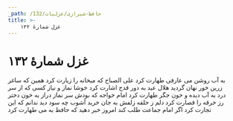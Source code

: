 ```yaml
---
_path: /حافظ-شیرازی/غزلیات/132
title: >-
    غزل شمارهٔ ۱۳۲
---
```

# غزل شمارهٔ ۱۳۲

به آب روشن می عارفی طهارت کرد
علی الصباح که میخانه را زیارت کرد
همین که ساغر زرین خور نهان گردید
هلال عید به دور قدح اشارت کرد
خوشا نماز و نیاز کسی که از سر درد
به آب دیده و خون جگر طهارت کرد
امام خواجه که بودش سر نماز دراز
به خون دختر رز خرقه را قصارت کرد
دلم ز حلقه زلفش به جان خرید آشوب
چه سود دید ندانم که این تجارت کرد
اگر امام جماعت طلب کند امروز
خبر دهید که حافظ به می طهارت کرد
